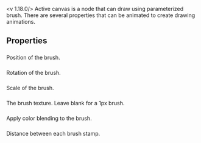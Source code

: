 <v 1.18.0/>
Active canvas is a node that can draw using parameterized brush. There are several properties that can be animated to create drawing animations.

## Properties

### <junc position>
Position of the brush.

### <junc rotation>
Rotation of the brush.

### <junc scale>
Scale of the brush.

### <junc texture>
The brush texture. Leave blank for a 1px brush.

### <junc color>
Apply color blending to the brush.

### <junc distance>
Distance between each brush stamp.